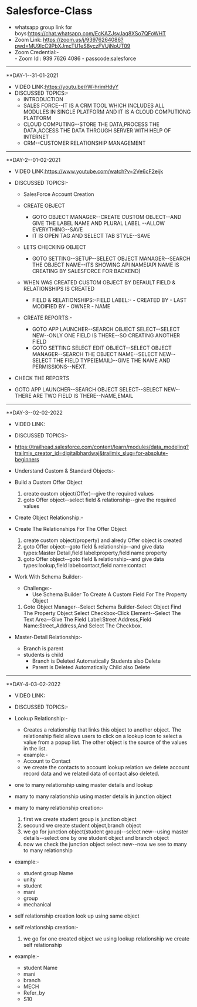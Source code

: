 # Salesforce-Class
- whatsapp group link for boys:https://chat.whatsapp.com/EcKAZJsvJaq8XSo7QFoWHT
- Zoom Link: https://zoom.us/j/93976264086?pwd=MU9IcC9PbXJmcTU1eS8yczFVUjNoUT09 
- Zoom Credential:-  
                   - Zoom Id : 939 7626 4086 
                   - passcode:salesforce

-------------------------------------------------------------------
**DAY-1--31-01-2021
- VIDEO LINK:https://youtu.be/rW-hrimHdyY
- DISCUSSED TOPICS:-
  - INTRODUCTION
  - SALES FORCE--IT IS A CRM TOOL WHICH INCLUDES ALL MODULES IN SINGLE PLATFORM AND IT IS A CLOUD COMPUTIONG PLATFORM
  - CLOUD COMPUTING--STORE THE DATA,PROCESS THE DATA,ACCESS THE DATA THROUGH SERVER WITH HELP OF INTERNET
  - CRM--CUSTOMER RELATIONSHIP MANAGEMENT

-----------------------------------------------------------------------
**DAY-2--01-02-2021
- VIDEO LINK:https://www.youtube.com/watch?v=2Ve6cF2eijk
- DISCUSSED TOPICS:-
  - SalesForce Account Creation
  - CREATE OBJECT

    - GOTO OBJECT MANAGER--CREATE CUSTOM OBJECT--AND GIVE THE LABEL NAME AND PLURAL LABEL --ALLOW EVERYTHING--SAVE
    - IT IS OPEN TAG AND SELECT TAB STYLE--SAVE

  - LETS CHECKING OBJECT

    - GOTO SETTING--SETUP--SELECT OBJECT MANAGER--SEARCH THE OBJECT NAME--ITS SHOWING API NAME(API NAME IS CREATING BY SALESFORCE FOR BACKEND)

  - WHEN WAS CREATED CUSTOM OBJECT BY DEFAULT FIELD & RELATIONSHIPS IS CREATED
    - FIELD & RELATIONSHIPS:-FIELD LABEL:-
                                        - CREATED BY 
                                        - LAST MODIFIED BY
                                        - OWNER
                                        - NAME
   - CREATE REPORTS:-

     - GOTO APP LAUNCHER--SEARCH OBJECT SELECT--SELECT NEW--ONLY ONE FIELD IS THERE--SO CREATING ANOTHER FIELD
     - GOTO SETTING SELECT EDIT OBJECT--SELECT OBJECT MANAGER--SEARCH THE OBJECT NAME--SELECT NEW--SELECT THE FIELD TYPE(EMAIL)--GIVE THE NAME AND PERMISSIONS--NEXT.
       
- CHECK THE REPORTS
- GOTO APP LAUNCHER--SEARCH OBJECT SELECT--SELECT NEW--THERE ARE TWO FIELD IS THERE--NAME,EMAIL

-------------------------------------------------------------------------------------------------------------
**DAY-3--02-02-2022
- VIDEO LINK:
- DISCUSSED TOPICS:-
- https://trailhead.salesforce.com/content/learn/modules/data_modeling?trailmix_creator_id=digitalbhardwaj&trailmix_slug=for-absolute-beginners

- Understand Custom & Standard Objects:-
 - Build a Custom Offer Object
   1. create custom object(Offer)--give the required values
   2. goto Offer object--select field & relationship--give the required values

- Create Object Relationship:-
 - Create The Relationships For The Offer Object
   1. create custom object(property) and alredy Offer object is created
   2. goto Offer object--goto field & relationship--and give data types:Master Detail,field label:property,field name:property
   3. goto Offer object--goto field & relationship--and give data types:lookup,field label:contact,field name:contact
           
- Work With Schema Builder:-
  - Challenge:-
    - Use Schema Builder To Create A Custom Field For The Property Object
   1. Goto Object Manager--Select Schema Builder-Select Object Find The Property Object Select Checkbox-Click Element--Select The Text Area--Give The Field Label:Street Address,Field Name:Street_Address,And Select The Checkbox.

- Master-Detail Relationship:-
  - Branch is parent
  - students is child
    - Branch is Deleted Automatically Students also Delete
    - Parent is Deleted Automatically Child also Delete

---------------------------------------------------------------------------------------------------------------
**DAY-4-03-02-2022
- VIDEO LINK:
- DISCUSSED TOPICS:-
- Lookup Relationship:-
  - Creates a relationship that links this object to another object. The relationship field allows users to click on a lookup icon to select a value from a popup list. The other object is the source of the values in the list.
  - example:-
  - Account to Contact 
  - we create the contacts to account lookup relation we delete account record data and we related data of contact also deleted.
- one to many relationship using master details and lookup
- many to many ralationship using master details in junction object
- many to many relationship creation:-
  1. first we create student group is junction object
  2. secound we create student object,branch object
  3. we go for junction object(student group)--select new--using master details--select one by one student object and branch object
  4. now we check the junction object select new--now we see to many to many relationship
- example:-
  - student group Name
  - unity
  - student
  - mani
  - group
  - mechanical

- self relationship creation look up using same object
- self relationship creation:-
  1. we go for one created object we using lookup relationship we create self relationship
- example:-
  - student Name
  - mani
  - branch
  - MECH
  - Refer_by
  - S10

